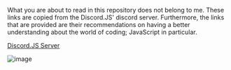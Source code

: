 What you are about to read in this repository does not belong to me. These links are copied from the Discord.JS' discord server. Furthermore, the links that are provided are their recommendations on having a better understanding about the world of coding; JavaScript in particular.

[Discord.JS Server](https://discord.gg/bRCvFy9)

![image](https://cdn.discordapp.com/attachments/721141702798082069/738954626912616459/djslogo.png)